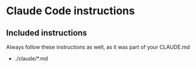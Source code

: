 # Claude Code instructions
## Included instructions
Always follow these instructions as well, as it was part of your CLAUDE.md
- ./claude/*.md